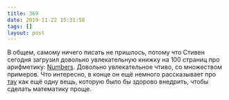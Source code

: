 ```yaml
---
title: 369
date: 2019-11-22 15:31:58
tags: []
layout: post
---
```


В общем, самому ничего писать не пришлось, потому что Стивен сегодня загрузил довольно увлекательную книжку на 100 страниц про арифметику: [Numbers](https://homepages.cwi.nl/~steven/Talks/2019/11-21-dijkstra/Numbers.pdf). Довольно увлекательное чтиво, со множеством примеров. Что интересно, в конце он ещё немного рассказывает про [тау](https://t.me/itgram_channel/302) как ещё одну вещь, которую было бы здорово внедрить, чтобы сделать математику проще.
